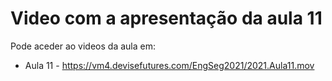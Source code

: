 # Video com a apresentação da aula 11

Pode aceder ao videos da aula em:

+ Aula 11 - <https://vm4.devisefutures.com/EngSeg2021/2021.Aula11.mov>
